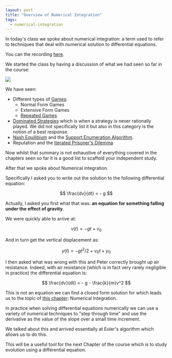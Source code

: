 ```yaml
---
layout: post
title: "Overview of Numerical Integration"
tags:
  - numerical-integration
---
```


In today's class we spoke about numerical integration: a term used to refer to
techniques that deal with numerical solution to differential equations.

You can the recording [here](https://cardiff.cloud.panopto.eu/Panopto/Pages/Viewer.aspx?id=b227a43e-c606-48db-8f91-b37700b5dc61).

We started the class by having a discussion of what we had seen so far in the
course:

![]({{site.baseurl}}/assets/2025-2026/boards/2025-10-20/main.jpg)

We have seen:

- Different types of [Games](https://vknight.org/gtb/main-1/):
  - Normal Form Games
  - Extensive Form Games
  - [Repeated Games](https://vknight.org/gtb/main-6/)
- [Dominated Strategies](https://vknight.org/gtb/main-2/) which is when a
  strategy is never rationally played. We did not specifically list it but also in
  this category is the notion of a best response.
- [Nash Equilibium](https://vknight.org/gtb/main-4/) and the [Support
  Enumeration Algorithm](https://vknight.org/gtb/main-4/#def-support-enumeration-algorithm).
- Reputation and the [Iterated Prisoner's Dilemma](https://vknight.org/gtb/main-6/#definition-prisoners-dilemma)

Now whilst that summary is not exhaustive of everything covered in the chapters
seen so far it is a good list to scaffold your independent study.

After that we spoke about Numerical integration.

Specifically I asked you to write out the solution to the following differential
equation:

$$
\frac{dv}{dt} = - g
$$

Actually, I asked you first what that was: **an equation for something falling
under the effect of gravity**.

We were quickly able to arrive at:

$$
v(t) = -g t + v_0
$$

And in turn get the vertical displacement as:

$$
y(t) = -g t ^ 2 / 2 + v_0 t + y_0
$$

I then asked what was wrong with this and Peter correctly brought up air
resistance. Indeed, with air resistance (which is in fact very rarely
negligible in practice) the differential equation is:

$$
\frac{dv}{dt} = - g - \frac{k}{m}v^2
$$

This is not an equation we can find a closed form solution for which leads us to
the topic of [this chapter](https://vknight.org/gtb/main-15/): Numerical
Integration.

In practice when solving differential equations numerically we can use a variety
of numerical techniques to "step through time" and use the derivative as the
value of the slope over a small time increment.

We talked about this and arrived essentially at Euler's algorithm which allows
us to do this.

This will be a useful tool for the next Chapter of the course which is to study
evolution using a differential equation.
